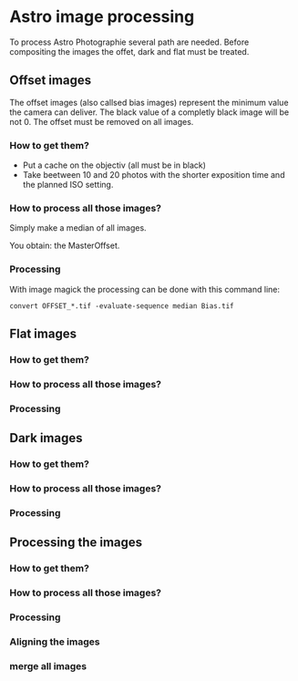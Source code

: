 # Astro image processing

To process Astro Photographie several path are needed. Before compositing the images the offet, dark and flat must be treated.

## Offset images
The offset images (also callsed bias images) represent the minimum value the camera can deliver. The black value of a completly black image will be not 0.
The offset must be removed on all images.

### How to get them?
- Put a cache on the objectiv (all must be in black)
- Take beetween 10 and 20 photos with the shorter exposition time and the planned ISO setting.

### How to process all those images?
Simply make a median of all images.

You obtain: the MasterOffset.

### Processing
With image magick the processing can be done with this command line:

    convert OFFSET_*.tif -evaluate-sequence median Bias.tif

## Flat images
### How to get them?
### How to process all those images?
### Processing

## Dark images
### How to get them?
### How to process all those images?
### Processing

## Processing the images
### How to get them?
### How to process all those images?
### Processing

### Aligning the images

### merge all images
